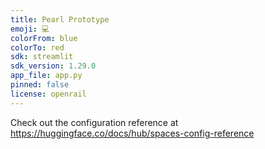 ```yaml
---
title: Pearl Prototype
emoji: 💻
colorFrom: blue
colorTo: red
sdk: streamlit
sdk_version: 1.29.0
app_file: app.py
pinned: false
license: openrail
---
```


Check out the configuration reference at https://huggingface.co/docs/hub/spaces-config-reference
